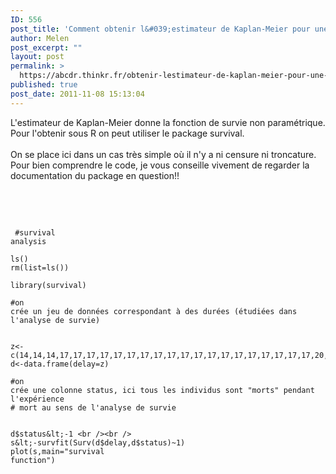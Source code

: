 ```yaml
---
ID: 556
post_title: 'Comment obtenir l&#039;estimateur de Kaplan-Meier pour une analyse de survie avec R ?'
author: Melen
post_excerpt: ""
layout: post
permalink: >
  https://abcdr.thinkr.fr/obtenir-lestimateur-de-kaplan-meier-pour-une-analyse-de-survie/
published: true
post_date: 2011-11-08 15:13:04
---
```

L'estimateur de Kaplan-Meier donne la fonction de survie non paramétrique.<br />Pour l'obtenir sous R on peut utiliser le package survival.<br /><br />On se place ici dans un cas très simple où il n'y a ni censure ni troncature.<br />Pour bien comprendre le code, je vous conseille vivement de regarder la documentation du package en question!!<br /><br /><br /> <pre><code><br /><br /> #survival analysis<br /><br />ls()<br />rm(list=ls())<br /><br />library(survival)<br /><br />#on crée un jeu de données correspondant à des durées (étudiées dans l'analyse de survie)<br /><br /> z&lt;-c(14,14,14,17,17,17,17,17,17,17,17,17,17,17,17,17,17,17,17,17,17,17,20,20,20,20,20,20,20,20,20,20,20,20,20,20,20,20,20,20,20,20,20,20,20,20,20,20,23)<br />d&lt;-data.frame(delay=z)<br /><br />#on crée une colonne status, ici tous les individus sont "morts" pendant l'expérience <br /># mort au sens de l'analyse de survie<br /><br /> d$status&lt;-1 <br /><br /> s&lt;-survfit(Surv(d$delay,d$status)~1)<br />plot(s,main="survival function")<br /><br /><br /></pre>